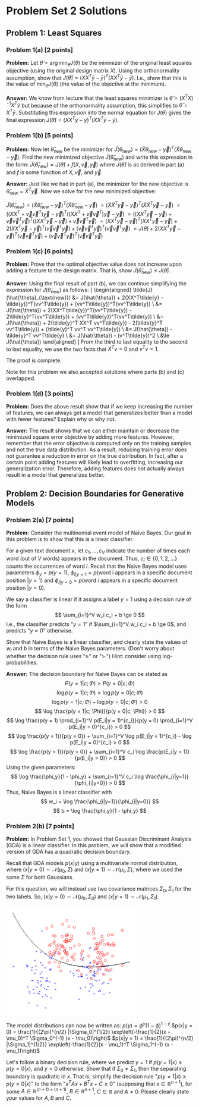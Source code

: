 # Problem Set 2 Solutions

## Problem 1: Least Squares

### Problem 1(a) [2 points]

**Problem:** Let $\hat{\theta} = \arg \min_{\theta} J(\theta)$ be the minimizer of the original least squares objective (using the original design matrix $X$). Using the orthonormality assumption, show that $J(\hat{\theta}) = (XX^T \bar{y} - \bar{y})^T (XX^T \bar{y} - \bar{y})$. I.e., show that this is the value of $\min_{\theta} J(\theta)$ (the value of the objective at the minimum).

**Answer:** We know from lecture that the least squares minimizer is $\hat{\theta} = (X^T X)^{-1} X^T \bar{y}$ but because of the orthonormality assumption, this simplifies to $\hat{\theta} = X^T \bar{y}$. Substituting this expression into the normal equation for $J(\theta)$ gives the final expression $J(\hat{\theta}) = (XX^T \bar{y} - \bar{y})^T (XX^T \bar{y} - \bar{y})$.

### Problem 1(b) [5 points]

**Problem:** Now let $\hat{\theta}_{\text{new}}$ be the minimizer for $\tilde{J}(\theta_{\text{new}}) = (\tilde{X}\theta_{\text{new}} - \vec{y})^T(\tilde{X}\theta_{\text{new}} - \vec{y})$. Find the new minimized objective $\tilde{J}(\hat{\theta}_{\text{new}})$ and write this expression in the form: $\tilde{J}(\hat{\theta}_{\text{new}}) = J(\hat{\theta}) + f(X, \vec{v}, \vec{y})$ where $J(\hat{\theta})$ is as derived in part (a) and $f$ is some function of $X, \vec{v}$, and $\vec{y}$.

**Answer:** Just like we had in part (a), the minimizer for the new objective is $\hat{\theta}_{\text{new}} = \tilde{X}^T\vec{y}$. Now we solve for the new minimized objective:

$\tilde{J}(\hat{\theta}_{\text{new}}) = (\tilde{X}\hat{\theta}_{\text{new}} - \vec{y})^T(\tilde{X}\hat{\theta}_{\text{new}} - \vec{y})$
$= (\tilde{X}\tilde{X}^T\vec{y} - \vec{y})^T(\tilde{X}\tilde{X}^T\vec{y} - \vec{y})$
$= ((XX^T + \vec{v}\vec{v}^T)\vec{y} - \vec{y})^T((XX^T + \vec{v}\vec{v}^T)\vec{y} - \vec{y})$
$= ((XX^T\vec{y} - \vec{y}) + \vec{v}\vec{v}^T\vec{y})^T((XX^T\vec{y} - \vec{y}) + \vec{v}\vec{v}^T\vec{y})$
$= (XX^T\vec{y} - \vec{y})^T(XX^T\vec{y} - \vec{y}) + 2(XX^T\vec{y} - \vec{y})^T(\vec{v}\vec{v}^T\vec{y}) + (\vec{v}\vec{v}^T\vec{y})^T(\vec{v}\vec{v}^T\vec{y})$
$= J(\hat{\theta}) + 2(XX^T\vec{y} - \vec{y})^T(\vec{v}\vec{v}^T\vec{y}) + (\vec{v}\vec{v}^T\vec{y})^T(\vec{v}\vec{v}^T\vec{y})$

### Problem 1(c) [6 points]

**Problem:** Prove that the optimal objective value does not increase upon adding a feature to the design matrix. That is, show $\tilde{J}(\hat{\theta}_{\text{new}}) \le J(\hat{\theta})$.

**Answer:** Using the final result of part (b), we can continue simplifying the expression for $J(\hat{\theta}_{\text{new}})$ as follows:
\[
\begin{aligned}
\tilde{J}(\hat{\theta}_{\text{new}}) &= J(\hat{\theta}) + 2(XX^T\tilde{y} - \tilde{y})^T(vv^T\tilde{y}) + (vv^T\tilde{y})^T(vv^T\tilde{y}) \\
&= J(\hat{\theta}) + 2(XX^T\tilde{y})^T(vv^T\tilde{y}) - 2\tilde{y}^T(vv^T\tilde{y}) + (vv^T\tilde{y})^T(vv^T\tilde{y}) \\
&= J(\hat{\theta}) + 2(\tilde{y}^T XX^T vv^T\tilde{y}) - 2(\tilde{y}^T vv^T\tilde{y}) + (\tilde{y}^T vv^T vv^T\tilde{y}) \\
&= J(\hat{\theta}) - \tilde{y}^T vv^T\tilde{y} \\
&= J(\hat{\theta}) - (v^T\tilde{y})^2 \\
&\le J(\hat{\theta})
\end{aligned}
\]
From the third to last equality to the second to last equality, we use the two facts that $X^T v = 0$ and $v^T v = 1$.

The proof is complete.

Note for this problem we also accepted solutions where parts (b) and (c) overlapped.

### Problem 1(d) [3 points]

**Problem:** Does the above result show that if we keep increasing the number of features, we can always get a model that generalizes better than a model with fewer features? Explain why or why not.

**Answer:** The result shows that we can either maintain or decrease the minimized square error objective by adding more features. However, remember that the error objective is computed only on the training samples and not the true data distribution. As a result, reducing training error does not guarantee a reduction in error on the true distribution. In fact, after a certain point adding features will likely lead to overfitting, increasing our generalization error. Therefore, adding features does not actually always result in a model that generalizes better.

## Problem 2: Decision Boundaries for Generative Models

### Problem 2(a) [7 points]

**Problem:** Consider the multinomial event model of Naive Bayes. Our goal in this problem is to show that this is a linear classifier.

For a given text document $x$, let $c_1, \dots, c_V$ indicate the number of times each word (out of $V$ words) appears in the document. Thus, $c_i \in \{0, 1, 2, \dots\}$ counts the occurrences of word $i$. Recall that the Naive Bayes model uses parameters $\phi_y = p(y = 1)$, $\phi_{i|y=1} = p(\text{word i appears in a specific document position } | y = 1)$ and $\phi_{i|y=0} = p(\text{word i appears in a specific document position } | y = 0)$.

We say a classifier is linear if it assigns a label $y = 1$ using a decision rule of the form
$$ \sum_{i=1}^V w_i c_i + b \ge 0 $$
I.e., the classifier predicts "$y = 1$" if $\sum_{i=1}^V w_i c_i + b \ge 0$, and predicts "$y = 0$" otherwise.

Show that Naive Bayes is a linear classifier, and clearly state the values of $w_i$ and $b$ in terms of the Naive Bayes parameters. (Don't worry about whether the decision rule uses "$\ge$" or "$>$.") Hint: consider using log-probabilities.

**Answer:**
The decision boundary for Naive Bayes can be stated as
$$ P(y = 1|c; \Phi) > P(y = 0|c; \Phi) $$
$$ \log p(y = 1|c; \Phi) > \log p(y = 0|c; \Phi) $$
$$ \log p(y = 1|c; \Phi) - \log p(y = 0|c; \Phi) > 0 $$
$$ \log \frac{p(y = 1|c; \Phi)}{p(y = 0|c; \Phi)} > 0 $$
$$ \log \frac{p(y = 1) \prod_{i=1}^V p(E_i|y = 1)^{c_i}}{p(y = 0) \prod_{i=1}^V p(E_i|y = 0)^{c_i}} > 0 $$
$$ \log \frac{p(y = 1)}{p(y = 0)} + \sum_{i=1}^V \log p(E_i|y = 1)^{c_i} - \log p(E_i|y = 0)^{c_i} > 0 $$
$$ \log \frac{p(y = 1)}{p(y = 0)} + \sum_{i=1}^V c_i \log \frac{p(E_i|y = 1)}{p(E_i|y = 0)} > 0 $$
Using the given parameters:
$$ \log \frac{\phi_y}{1 - \phi_y} + \sum_{i=1}^V c_i \log \frac{\phi_{i|y=1}}{\phi_{i|y=0}} > 0 $$
Thus, Naive Bayes is a linear classifier with
$$ w_i = \log \frac{\phi_{i|y=1}}{\phi_{i|y=0}} $$
$$ b = \log \frac{\phi_y}{1 - \phi_y} $$

### Problem 2(b) [7 points]

**Problem:** In Problem Set 1, you showed that Gaussian Discriminant Analysis (GDA) is a linear classifier. In this problem, we will show that a modified version of GDA has a quadratic decision boundary.

Recall that GDA models $p(x|y)$ using a multivariate normal distribution, where $(x|y = 0) \sim \mathcal{N}(\mu_0, \Sigma)$ and $(x|y = 1) \sim \mathcal{N}(\mu_1, \Sigma)$, where we used the same $\Sigma$ for both Gaussians.

For this question, we will instead use two covariance matrices $\Sigma_0, \Sigma_1$ for the two labels. So, $(x|y = 0) \sim \mathcal{N}(\mu_0, \Sigma_0)$ and $(x|y = 1) \sim \mathcal{N}(\mu_1, \Sigma_1)$.

<img src="./q2b_problem.png" width="350">

The model distributions can now be written as:
$p(y) = \phi^y (1 - \phi)^{1-y}$
$p(x|y = 0) = \frac{1}{(2\pi)^{n/2} |\Sigma_0|^{1/2}} \exp\left(-\frac{1}{2}(x - \mu_0)^T \Sigma_0^{-1} (x - \mu_0)\right)$
$p(x|y = 1) = \frac{1}{(2\pi)^{n/2} |\Sigma_1|^{1/2}} \exp\left(-\frac{1}{2}(x - \mu_1)^T \Sigma_1^{-1} (x - \mu_1)\right)$

Let's follow a binary decision rule, where we predict $y = 1$ if $p(y = 1|x) \ge p(y = 0|x)$, and $y = 0$ otherwise. Show that if $\Sigma_0 \ne \Sigma_1$, then the separating boundary is quadratic in $x$.
That is, simplify the decision rule "$p(y = 1|x) \ge p(y = 0|x)$" to the form "$x^T Ax + B^T x + C \ge 0$" (supposing that $x \in \mathbb{R}^{n+1}$), for some $A \in \mathbb{R}^{(n+1)\times(n+1)}$, $B \in \mathbb{R}^{n+1}$, $C \in \mathbb{R}$ and $A \ne 0$. Please clearly state your values for $A, B$ and $C$.


